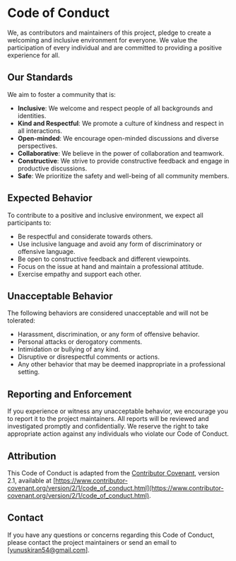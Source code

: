 # Code of Conduct

We, as contributors and maintainers of this project, pledge to create a welcoming and inclusive environment for everyone. We value the participation of every individual and are committed to providing a positive experience for all.

## Our Standards

We aim to foster a community that is:

- **Inclusive**: We welcome and respect people of all backgrounds and identities.
- **Kind and Respectful**: We promote a culture of kindness and respect in all interactions.
- **Open-minded**: We encourage open-minded discussions and diverse perspectives.
- **Collaborative**: We believe in the power of collaboration and teamwork.
- **Constructive**: We strive to provide constructive feedback and engage in productive discussions.
- **Safe**: We prioritize the safety and well-being of all community members.

## Expected Behavior

To contribute to a positive and inclusive environment, we expect all participants to:

- Be respectful and considerate towards others.
- Use inclusive language and avoid any form of discriminatory or offensive language.
- Be open to constructive feedback and different viewpoints.
- Focus on the issue at hand and maintain a professional attitude.
- Exercise empathy and support each other.

## Unacceptable Behavior

The following behaviors are considered unacceptable and will not be tolerated:

- Harassment, discrimination, or any form of offensive behavior.
- Personal attacks or derogatory comments.
- Intimidation or bullying of any kind.
- Disruptive or disrespectful comments or actions.
- Any other behavior that may be deemed inappropriate in a professional setting.

## Reporting and Enforcement

If you experience or witness any unacceptable behavior, we encourage you to report it to the project maintainers. All reports will be reviewed and investigated promptly and confidentially. We reserve the right to take appropriate action against any individuals who violate our Code of Conduct.

## Attribution

This Code of Conduct is adapted from the [Contributor Covenant](https://www.contributor-covenant.org/), version 2.1, available at [https://www.contributor-covenant.org/version/2/1/code_of_conduct.html](https://www.contributor-covenant.org/version/2/1/code_of_conduct.html).

## Contact

If you have any questions or concerns regarding this Code of Conduct, please contact the project maintainers or send an email to [yunuskiran54@gmail.com].

